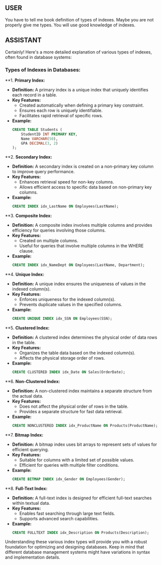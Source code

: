 ## USER
You have to tell me book definition of types of indexes. Maybe you are not properly give me types. You will use good knowledge of indexes.

## ASSISTANT
Certainly! Here's a more detailed explanation of various types of indexes, often found in database systems:

### Types of Indexes in Databases:

**1. **Primary Index:**
   - **Definition:** A primary index is a unique index that uniquely identifies each record in a table.
   - **Key Features:**
     - Created automatically when defining a primary key constraint.
     - Ensures each row is uniquely identifiable.
     - Facilitates rapid retrieval of specific rows.
   - **Example:**
     ```sql
     CREATE TABLE Students (
         StudentID INT PRIMARY KEY,
         Name VARCHAR(50),
         GPA DECIMAL(3, 2)
     );
     ```

**2. **Secondary Index:**
   - **Definition:** A secondary index is created on a non-primary key column to improve query performance.
   - **Key Features:**
     - Enhances retrieval speed for non-key columns.
     - Allows efficient access to specific data based on non-primary key columns.
   - **Example:**
     ```sql
     CREATE INDEX idx_LastName ON Employees(LastName);
     ```

**3. **Composite Index:**
   - **Definition:** A composite index involves multiple columns and provides efficiency for queries involving those columns.
   - **Key Features:**
     - Created on multiple columns.
     - Useful for queries that involve multiple columns in the WHERE clause.
   - **Example:**
     ```sql
     CREATE INDEX idx_NameDept ON Employees(LastName, Department);
     ```

**4. **Unique Index:**
   - **Definition:** A unique index ensures the uniqueness of values in the indexed column(s).
   - **Key Features:**
     - Enforces uniqueness for the indexed column(s).
     - Prevents duplicate values in the specified columns.
   - **Example:**
     ```sql
     CREATE UNIQUE INDEX idx_SSN ON Employees(SSN);
     ```

**5. **Clustered Index:**
   - **Definition:** A clustered index determines the physical order of data rows in the table.
   - **Key Features:**
     - Organizes the table data based on the indexed column(s).
     - Affects the physical storage order of rows.
   - **Example:**
     ```sql
     CREATE CLUSTERED INDEX idx_Date ON Sales(OrderDate);
     ```

**6. **Non-Clustered Index:**
   - **Definition:** A non-clustered index maintains a separate structure from the actual data.
   - **Key Features:**
     - Does not affect the physical order of rows in the table.
     - Provides a separate structure for fast data retrieval.
   - **Example:**
     ```sql
     CREATE NONCLUSTERED INDEX idx_ProductName ON Products(ProductName);
     ```

**7. **Bitmap Index:**
   - **Definition:** A bitmap index uses bit arrays to represent sets of values for efficient querying.
   - **Key Features:**
     - Suitable for columns with a limited set of possible values.
     - Efficient for queries with multiple filter conditions.
   - **Example:**
     ```sql
     CREATE BITMAP INDEX idx_Gender ON Employees(Gender);
     ```

**8. **Full-Text Index:**
   - **Definition:** A full-text index is designed for efficient full-text searches within textual data.
   - **Key Features:**
     - Enables fast searching through large text fields.
     - Supports advanced search capabilities.
   - **Example:**
     ```sql
     CREATE FULLTEXT INDEX idx_Description ON Products(Description);
     ```

Understanding these various index types will provide you with a robust foundation for optimizing and designing databases. Keep in mind that different database management systems might have variations in syntax and implementation details.